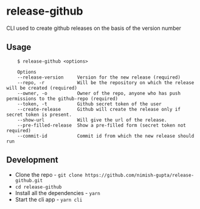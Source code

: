 # release-github
CLI used to create github releases on the basis of the version number

## Usage
```
    $ release-github <options>

    Options
    --release-version     Version for the new release (required)
    --repo, -r            Will be the repository on which the release will be created (required)
    --owner, -o           Owner of the repo, anyone who has push permissions to the github-repo (required)
    --token, -t           Github secret token of the user
    --create-release      Github will create the release only if secret token is present.
    --show-url            Will give the url of the release.
    --pre-filled-release  Show a pre-filled form (secret token not required)
    --commit-id           Commit id from which the new release should run
```

## Development
- Clone the repo - `git clone https://github.com/nimish-gupta/release-github.git`
- `cd release-github`
- Install all the dependencies - `yarn`
- Start the cli app - `yarn cli`
